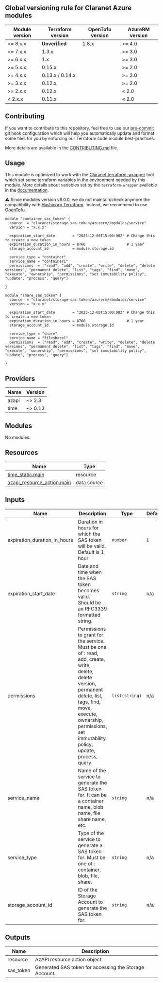<!-- BEGIN_TF_DOCS -->
## Global versioning rule for Claranet Azure modules

| Module version | Terraform version | OpenTofu version | AzureRM version |
| -------------- | ----------------- | ---------------- | --------------- |
| >= 8.x.x       | **Unverified**    | 1.8.x            | >= 4.0          |
| >= 7.x.x       | 1.3.x             |                  | >= 3.0          |
| >= 6.x.x       | 1.x               |                  | >= 3.0          |
| >= 5.x.x       | 0.15.x            |                  | >= 2.0          |
| >= 4.x.x       | 0.13.x / 0.14.x   |                  | >= 2.0          |
| >= 3.x.x       | 0.12.x            |                  | >= 2.0          |
| >= 2.x.x       | 0.12.x            |                  | < 2.0           |
| <  2.x.x       | 0.11.x            |                  | < 2.0           |

## Contributing

If you want to contribute to this repository, feel free to use our [pre-commit](https://pre-commit.com/) git hook configuration
which will help you automatically update and format some files for you by enforcing our Terraform code module best-practices.

More details are available in the [CONTRIBUTING.md](../../CONTRIBUTING.md#pull-request-process) file.

## Usage

This module is optimized to work with the [Claranet terraform-wrapper](https://github.com/claranet/terraform-wrapper) tool
which set some terraform variables in the environment needed by this module.
More details about variables set by the `terraform-wrapper` available in the [documentation](https://github.com/claranet/terraform-wrapper#environment).

⚠️ Since modules version v8.0.0, we do not maintain/check anymore the compatibility with
[Hashicorp Terraform](https://github.com/hashicorp/terraform/). Instead, we recommend to use [OpenTofu](https://github.com/opentofu/opentofu/).

```hcl
module "container_sas_token" {
  source  = "claranet/storage-sas-token/azurerm//modules/service"
  version = "x.x.x"

  expiration_start_date        = "2025-12-05T15:00:00Z" # Change this to create a new token
  expiration_duration_in_hours = 8760                   # 1 year
  storage_account_id           = module.storage.id

  service_type = "container"
  service_name = "container1"
  permissions  = ["read", "add", "create", "write", "delete", "delete versions", "permanent delete", "list", "tags", "find", "move", "execute", "ownership", "permissions", "set immutability policy", "update", "process", "query"]

}

module "share_sas_token" {
  source  = "claranet/storage-sas-token/azurerm//modules/service"
  version = "x.x.x"

  expiration_start_date        = "2025-12-05T15:00:00Z" # Change this to create a new token
  expiration_duration_in_hours = 8760                   # 1 year
  storage_account_id           = module.storage.id

  service_type = "share"
  service_name = "fileshare1"
  permissions  = ["read", "add", "create", "write", "delete", "delete versions", "permanent delete", "list", "tags", "find", "move", "execute", "ownership", "permissions", "set immutability policy", "update", "process", "query"]

}
```

## Providers

| Name | Version |
|------|---------|
| azapi | ~> 2.3 |
| time | ~> 0.13 |

## Modules

No modules.

## Resources

| Name | Type |
|------|------|
| [time_static.main](https://registry.terraform.io/providers/hashicorp/time/latest/docs/resources/static) | resource |
| [azapi_resource_action.main](https://registry.terraform.io/providers/Azure/azapi/latest/docs/data-sources/resource_action) | data source |

## Inputs

| Name | Description | Type | Default | Required |
|------|-------------|------|---------|:--------:|
| expiration\_duration\_in\_hours | Duration in hours for which the SAS token will be valid. Default is 1 hour. | `number` | `1` | no |
| expiration\_start\_date | Date and time when the SAS token becomes valid. Should be an RFC3339 formatted string. | `string` | n/a | yes |
| permissions | Permissions to grant for the service. Must be one of : read, add, create, write, delete, delete version, permanent delete, list, tags, find, move, execute, ownership, permissions, set immutability policy, update, process, query. | `list(string)` | n/a | yes |
| service\_name | Name of the service to generate the SAS token for. It can be a container name, blob name, file share name, etc. | `string` | n/a | yes |
| service\_type | Type of the service to generate a SAS token for. Must be one of : container, blob, file, share. | `string` | n/a | yes |
| storage\_account\_id | ID of the Storage Account to generate the SAS token for. | `string` | n/a | yes |

## Outputs

| Name | Description |
|------|-------------|
| resource | AzAPI resource action object. |
| sas\_token | Generated SAS token for accessing the Storage Account. |
<!-- END_TF_DOCS -->
